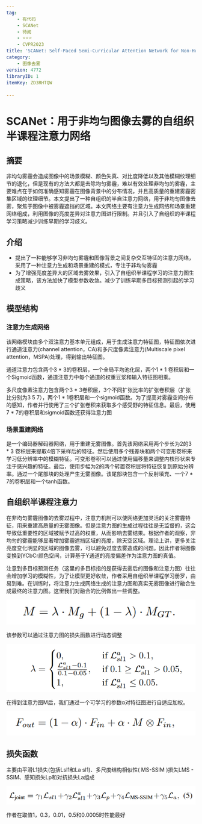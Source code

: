 ```yaml
---
tag:
    - 有代码
    - SCANet
    - 待阅
    - ⭐⭐⭐
    - CVPR2023
title: 'SCANet: Self-Paced Semi-Curricular Attention Network for Non-Homogeneous Image Dehazing'
category:
    - 图像去雾
version: 4772
libraryID: 1
itemKey: ZD3RHTQW

---
```

# SCANet：用于非均匀图像去雾的自组织半课程注意力网络

## 摘要

非均匀雾霾会造成图像中的场景模糊、颜色失真、对比度降低以及其他模糊纹理细节的退化，但是现有的方法大都是去除均匀雾霾，难以有效处理非均匀的雾霾，主要难点在于如何准确感知雾霾在图像背景中的分布情况，并且高质量的重建雾霾密集区域的纹理细节。本文提出了一种自组织的半自注意力网络，用于非均匀图像去雾，聚焦于图像中被雾霾遮挡的区域。本文网络主要有注意力生成网络和场景重建网络组成，利用图像的亮度差异对注意力图进行限制。并且引入了自组织的半课程学习策略减少训练早期的学习歧义。

## 介绍

*   提出了一种能够学习非均匀雾霾和图像背景之间复杂交互特征的注意力网络，采用了一种注意力生成和场景重建的模式，专注于非均匀雾霾
*   为了增强亮度差异大的区域去雾效果，引入了自组织半课程学习的注意力图生成策略，该方法加快了模型参数收敛。减少了训练早期多目标预测引起的学习歧义

## 模型结构

### 注意力生成网络

该网络模块由多个双注意力基本单元组成，用于生成注意力特征图，特征图依次进行通道注意力(channel attention，CA)和多尺度像素注意力(Multiscale pixel attention，MSPA)处理，得到输出特征图。

通道注意力包含两个3 \* 3的卷积层，一个全局平均池化层，两个1 \* 1 卷积层和一个Sigmoid函数，通道注意力中每个通道的权重豆浆和输入特征图相乘。

多尺度像素注意力包含两个3 \* 3卷积层，3个不同扩张比率的扩张卷积层（扩张比分别为3 5 7），两个1 \* 1卷积层和一个sigmoid函数。为了提高对雾霾空间分布的感知，作者并行使用了三个扩张卷积来获取多个感受野的特征信息。最后，使用7 \* 7的卷积层和sigmoid函数还获得注意力图

### 场景重建网络

是一个编码器解码器网络，用于重建无雾图像。首先该网络采用两个步长为2的3 \* 3 卷积层来提取4倍下采样后的特征。然后使用多个残差块和两个可变形卷积来学习低分辨率中的模糊特征。可变形卷积可以通过使用偏移量来调整内核形状来专注于感兴趣的特征。最后，使用步幅为2的两个转置卷积层将特征恢复到原始分辨率。通过一个尾部块的处理产生无雾图像。该尾部块包含一个反射填充、一个7 \* 7的卷积层和一个tanh函数。

## 自组织半课程注意力

在非均匀雾霾图像的去雾过程中，注意力机制可以使网络更加灵活的关注雾霾特征，用来重建高质量的无雾图像。但是注意力图的生成过程往往是无监督的，这会导致低重要性的区域被赋予过高的权重，从而影响去雾结果。根据作者的观察，非均匀的雾霾能够显著增加雾霾遮挡区域的亮度，除天空区域。理论上讲，更多关注亮度变化明显的区域的图像去雾，可以避免过度去雾造成的问题。因此作者将图像变换到YCbCr颜色空间，计算基于Y通道的亮度偏差作为注意力图的真值。

注意到多目标预测任务（这里的多目标指的是获得去雾后的图像和注意力图）往往会增加学习的模糊性，为了让模型更好收敛，作者采用自组织半课程学习册罗，由易到难。在训练时，将注意力生成网络生成的注意力图和真实无雾图像进行融合生成最终的注意力图。这里我们对融合的比例做出一些调整。

![\<img alt="" data-attachment-key="IFLV73D3" src="attachments/IFLV73D3.png" ztype="zimage">](attachments/IFLV73D3.png)

该参数可以通过注意力图的损失函数进行动态调整

![\<img alt="" data-attachment-key="34NFVDQ9" src="attachments/34NFVDQ9.png" ztype="zimage">](attachments/34NFVDQ9.png)

在得到注意力图M后，我们通过一个可学习的参数α对特征图进行自适应加权。

![\<img alt="" data-attachment-key="BDUIBHW5" src="attachments/BDUIBHW5.png" ztype="zimage">](attachments/BDUIBHW5.png)

## 损失函数

主要由平滑L1损失(包括Lsl1和La sl1)、多尺度结构相似性( MS-SSIM )损失LMS - SSIM、感知损失Lp和对抗损失La组成

![\<img alt="" data-attachment-key="26J9VZFM" src="attachments/26J9VZFM.png" ztype="zimage">](attachments/26J9VZFM.png)

作者在取值1，0.3，0.01，0.5和0.0005时性能最好
